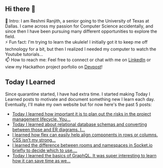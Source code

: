 ## Hi there 👋

🔭  Intro: I am Reshmi Ranjith, a senior going to the University of Texas at Dallas. I came across my passion for Computer Science accidentally, and since then I have been pursuing many different opportunities to explore the field.
<br/> ⚡ Fun fact: I'm trying to learn the ukulele! I initially got it to keep me off technology for a bit, but then I realized I needed my computer to watch the Youtube tutorials...
<br/>📫  How to reach me: Feel free to connect or chat with me on [LinkedIn](https://www.linkedin.com/in/reshmi-ranjith/) or view my Hackathon project porfolio on [Devpost](https://devpost.com/ReshmiCode)!

## Today I Learned

Since quarantine started, I have had extra time. I started making Today I Learned posts to motivate and document something new I learn each day. Eventually, I'll make my own website but for now here's the past 5 posts:

<!-- BLOG-POST-LIST:START -->
- [Today I learned how important it is to plan out the risks in the project management lifecycle. You...](https://simplyprogramming.tumblr.com/post/629382675221889024)
- [Today I learned about relational database schemas and converting between those and ER diagrams. I...](https://simplyprogramming.tumblr.com/post/629334829167755264)
- [I learned how flex can easily help align components in rows or columns. CSS isn&rsquo;t my strong...](https://simplyprogramming.tumblr.com/post/629202061838499840)
- [I learned the difference between rooms and namespaces in Socket.io briefly to decide which to use....](https://simplyprogramming.tumblr.com/post/629108037341364224)
- [Today I learned the basics of GraphQL. It was super interesting to learn how it can save time as we...](https://simplyprogramming.tumblr.com/post/629029518431207424)
<!-- BLOG-POST-LIST:END -->

<!--
**ReshmiCode/ReshmiCode** is a ✨ _special_ ✨ repository because its `README.md` (this file) appears on your GitHub profile.

Here are some ideas to get you started:

- 🔭 I’m currently working on ...
- 🌱 I’m currently learning ...
- 👯 I’m looking to collaborate on ...
- 🤔 I’m looking for help with ...
- 💬 Ask me about ...
- 📫 How to reach me: ...
- 😄 Pronouns: ...
- ⚡ Fun fact: ...
-->
